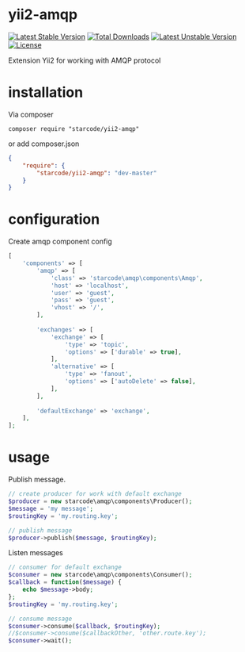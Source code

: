 # yii2-amqp

[![Latest Stable Version](https://poser.pugx.org/starcode-krasnodar/yii2-amqp/v/stable)](https://packagist.org/packages/starcode-krasnodar/yii2-amqp) [![Total Downloads](https://poser.pugx.org/starcode-krasnodar/yii2-amqp/downloads)](https://packagist.org/packages/starcode-krasnodar/yii2-amqp) [![Latest Unstable Version](https://poser.pugx.org/starcode-krasnodar/yii2-amqp/v/unstable)](https://packagist.org/packages/starcode-krasnodar/yii2-amqp) [![License](https://poser.pugx.org/starcode-krasnodar/yii2-amqp/license)](https://packagist.org/packages/starcode-krasnodar/yii2-amqp)

Extension Yii2 for working with AMQP protocol
# installation
Via composer

    composer require "starcode/yii2-amqp"
    
or add composer.json

```json
{
    "require": {
        "starcode/yii2-amqp": "dev-master"
    }
}
```

# configuration
Create amqp component config

```php
[
    'components' => [
        'amqp' => [
            'class' => 'starcode\amqp\components\Amqp',
            'host' => 'localhost',
            'user' => 'guest',
            'pass' => 'guest',
            'vhost' => '/',
        ],
        
        'exchanges' => [
            'exchange' => [
                'type' => 'topic',
                'options' => ['durable' => true],
            ],
            'alternative' => [
                'type' => 'fanout',
                'options' => ['autoDelete' => false],
            ],
        ],
        
        'defaultExchange' => 'exchange',
    ],
];
```

# usage
Publish message.

```php
// create producer for work with default exchange
$producer = new starcode\amqp\components\Producer();
$message = 'my message';
$routingKey = 'my.routing.key';

// publish message
$producer->publish($message, $routingKey);
```

Listen messages

```php
// consumer for default exchange
$consumer = new starcode\amqp\components\Consumer();
$callback = function($message) {
    echo $message->body;
};
$routingKey = 'my.routing.key';

// consume message 
$consumer->consume($callback, $routingKey);
//$consumer->consume($callbackOther, 'other.route.key');
$consumer->wait();
```